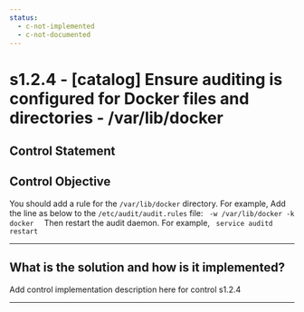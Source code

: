 ```yaml
---
status:
  - c-not-implemented
  - c-not-documented
---
```


# s1.2.4 - \[catalog\] Ensure auditing is configured for Docker files and directories - /var/lib/docker

## Control Statement

## Control Objective

You should add a rule for the `/var/lib/docker` directory.    For example,    Add the line as below to the `/etc/audit/audit.rules` file:  ```  -w /var/lib/docker -k docker   ```  Then restart the audit daemon.     For example,  ```  service auditd restart  ```

______________________________________________________________________

## What is the solution and how is it implemented?

Add control implementation description here for control s1.2.4

______________________________________________________________________
